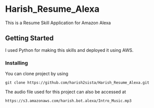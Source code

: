 # Harish_Resume_Alexa

This is a Resume Skill Application for Amazon Alexa

## Getting Started

I used Python for making this skills and deployed it using AWS. 

### Installing

You can clone project by using 

```
git clone https://github.com/harish2sista/Harish_Resume_Alexa.git
```

The audio file used for this project can also be accessed at 

```
https://s3.amazonaws.com/harish.bot.alexa/Intro_Music.mp3
```